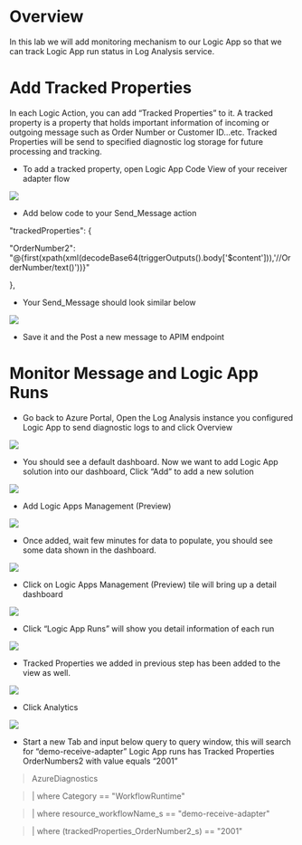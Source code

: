 Overview
========

In this lab we will add monitoring mechanism to our Logic App so that we can
track Logic App run status in Log Analysis service.

Add Tracked Properties
======================

In each Logic Action, you can add “Tracked Properties” to it. A tracked property
is a property that holds important information of incoming or outgoing message
such as Order Number or Customer ID…etc. Tracked Properties will be send to
specified diagnostic log storage for future processing and tracking.

-   To add a tracked property, open Logic App Code View of your receiver adapter
    flow

![](media/4943c71d637dc71b3acbca3fedbc2752.png)

-   Add below code to your Send_Message action

"trackedProperties": {

"OrderNumber2":
"\@{first(xpath(xml(decodeBase64(triggerOutputs().body['\$content'])),'//OrderNumber/text()'))}"

},

-   Your Send_Message should look similar below

![](media/c00af9fec5e346c01b2199bed9f81f2c.png)

-   Save it and the Post a new message to APIM endpoint

Monitor Message and Logic App Runs
==================================

-   Go back to Azure Portal, Open the Log Analysis instance you configured Logic
    App to send diagnostic logs to and click Overview

![](media/0effbc9df5a5018a86f8c67409c9ef3d.png)

-   You should see a default dashboard. Now we want to add Logic App solution
    into our dashboard, Click “Add” to add a new solution

![](media/09e4080336b5540f0f89275573eb083b.png)

-   Add Logic Apps Management (Preview)

![](media/92867f790b4342def2a066d265b229d6.png)

-   Once added, wait few minutes for data to populate, you should see some data
    shown in the dashboard.

![](media/f2d2118175bc5758c823e0267a6bd213.png)

-   Click on Logic Apps Management (Preview) tile will bring up a detail
    dashboard

![](media/28b200488de407b5e12bca1ce9b3ba8c.png)

-   Click “Logic App Runs” will show you detail information of each run

![](media/ed581f30e0b581c5165724c1eba40d0c.png)

-   Tracked Properties we added in previous step has been added to the view as
    well.

![](media/7991d256568e75db5b901f127f0ee522.png)

-   Click Analytics

![](media/d0a9407aa90ff1d4d2512dc654746090.png)

-   Start a new Tab and input below query to query window, this will search for
    “demo-receive-adapter” Logic App runs has Tracked Properties OrderNumbers2
    with value equals “2001”

>   AzureDiagnostics

>   \| where Category == "WorkflowRuntime"

>   \| where resource_workflowName_s == "demo-receive-adapter"

>   \| where (trackedProperties_OrderNumber2_s) == "2001"
